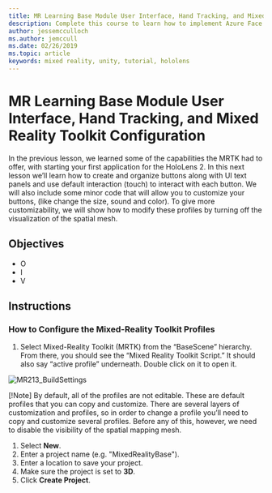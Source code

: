 ```yaml
---
title: MR Learning Base Module User Interface, Hand Tracking, and Mixed Reality Toolkit Configuration
description: Complete this course to learn how to implement Azure Face Recognition within a mixed reality application.
author: jessemcculloch
ms.author: jemccull
ms.date: 02/26/2019
ms.topic: article
keywords: mixed reality, unity, tutorial, hololens
---
```


# MR Learning Base Module User Interface, Hand Tracking, and Mixed Reality Toolkit Configuration

In the previous lesson, we learned some of the capabilities the MRTK had to offer, with starting your first application for the HoloLens 2. In this next lesson we’ll learn how to create and organize buttons along with UI text panels and use default interaction (touch) to interact with each button. We will also include some minor code that will allow you to customize your buttons, (like change the size, sound and color). To give more customizability, we will show how to modify these profiles by turning off the visualization of the spatial mesh. 

## Objectives

* O
* I
* V

## Instructions

### How to Configure the Mixed-Reality Toolkit Profiles

1. Select Mixed-Reality Toolkit (MRTK) from the “BaseScene” hierarchy. From there, you should see the “Mixed Reality Toolkit Script.” It should also say “active profile” underneath. Double click on it to open it.

![MR213_BuildSettings](images/mrlearning-base-ch2-1step1im)

[!Note]
By default, all of the profiles are not editable. These are default profiles that you can copy and customize. There are several layers of customization and profiles, so in order to change a profile you’ll need to copy and customize several profiles. Before any of this, however, we need to disable the visibility of the spatial mapping mesh.

1. Select **New**.
1. Enter a project name (e.g. "MixedRealityBase").
1. Enter a location to save your project.
1. Make sure the project is set to **3D**.
1. Click **Create Project**.